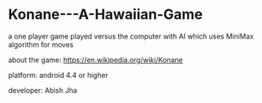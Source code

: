 # Konane---A-Hawaiian-Game
a one player game played versus the computer with AI which uses MiniMax algorithm for moves

about the game: https://en.wikipedia.org/wiki/Konane

platform:       android 4.4 or higher

developer: Abish Jha
